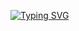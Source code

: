 [![Typing SVG](https://readme-typing-svg.herokuapp.com/?multiline=true&lines=Welcome+to+my+profile;It's+me+BDhaCkers009)](https://git.io/typing-svg)

